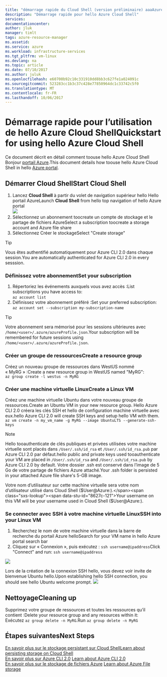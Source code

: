 ```yaml
---
title: "démarrage rapide du Cloud Shell (version préliminaire) aaaAzure | Documents Microsoft"
description: "Démarrage rapide pour hello Azure Cloud Shell"
services: 
documentationcenter: 
author: jluk
manager: timlt
tags: azure-resource-manager
ms.assetid: 
ms.service: azure
ms.workload: infrastructure-services
ms.tgt_pltfrm: vm-linux
ms.devlang: na
ms.topic: article
ms.date: 07/10/2017
ms.author: juluk
ms.openlocfilehash: e60700b92c10c331910dd8bb3c627fe1a024091c
ms.sourcegitcommit: 523283cc1b3c37c428e77850964dc1c33742c5f0
ms.translationtype: MT
ms.contentlocale: fr-FR
ms.lasthandoff: 10/06/2017
---
```

# <a name="quickstart-for-using-hello-azure-cloud-shell"></a><span data-ttu-id="8627c-103">Démarrage rapide pour l’utilisation de hello Azure Cloud Shell</span><span class="sxs-lookup"><span data-stu-id="8627c-103">Quickstart for using hello Azure Cloud Shell</span></span>

<span data-ttu-id="8627c-104">Ce document décrit en détail comment toouse hello Azure Cloud Shell Bonjour [portail Azure](https://ms.portal.azure.com/).</span><span class="sxs-lookup"><span data-stu-id="8627c-104">This document details how toouse hello Azure Cloud Shell in hello [Azure portal](https://ms.portal.azure.com/).</span></span>

## <a name="start-cloud-shell"></a><span data-ttu-id="8627c-105">Démarrer Cloud Shell</span><span class="sxs-lookup"><span data-stu-id="8627c-105">Start Cloud Shell</span></span>
1. <span data-ttu-id="8627c-106">Lancez **Cloud Shell** à partir du volet de navigation supérieur hello Hello portail Azure</span><span class="sxs-lookup"><span data-stu-id="8627c-106">Launch **Cloud Shell** from hello top navigation of hello Azure portal</span></span> <br>
![](media/shell-icon.png)
2. <span data-ttu-id="8627c-107">Sélectionnez un abonnement toocreate un compte de stockage et le partage de fichiers Azure</span><span class="sxs-lookup"><span data-stu-id="8627c-107">Select a subscription toocreate a storage account and Azure file share</span></span>
3. <span data-ttu-id="8627c-108">Sélectionnez Créer le stockage</span><span class="sxs-lookup"><span data-stu-id="8627c-108">Select "Create storage"</span></span>

> [!TIP]
> <span data-ttu-id="8627c-109">Vous êtes authentifié automatiquement pour Azure CLI 2.0 dans chaque session.</span><span class="sxs-lookup"><span data-stu-id="8627c-109">You are automatically authenticated for Azure CLI 2.0 in every sesssion.</span></span>

### <a name="set-your-subscription"></a><span data-ttu-id="8627c-110">Définissez votre abonnement</span><span class="sxs-lookup"><span data-stu-id="8627c-110">Set your subscription</span></span>
1. <span data-ttu-id="8627c-111">Répertoriez les événements auxquels vous avez accès :</span><span class="sxs-lookup"><span data-stu-id="8627c-111">List subscriptions you have access to:</span></span> <br>
`az account list`
2. <span data-ttu-id="8627c-112">Définissez votre abonnement préféré :</span><span class="sxs-lookup"><span data-stu-id="8627c-112">Set your preferred subscription:</span></span> <br>
`az account set --subscription my-subscription-name`

> [!TIP]
> <span data-ttu-id="8627c-113">Votre abonnement sera mémorisé pour les sessions ultérieures avec `/home/<user>/.azure/azureProfile.json`.</span><span class="sxs-lookup"><span data-stu-id="8627c-113">Your subscription will be remembered for future sessions using `/home/<user>/.azure/azureProfile.json`.</span></span>

### <a name="create-a-resource-group"></a><span data-ttu-id="8627c-114">Créer un groupe de ressources</span><span class="sxs-lookup"><span data-stu-id="8627c-114">Create a resource group</span></span>
<span data-ttu-id="8627c-115">Créez un nouveau groupe de ressources dans WestUS nommé « MyRG » :</span><span class="sxs-lookup"><span data-stu-id="8627c-115">Create a new resource group in WestUS named "MyRG":</span></span> <br>
`az group create -l westus -n MyRG` <br>

### <a name="create-a-linux-vm"></a><span data-ttu-id="8627c-116">Créer une machine virtuelle Linux</span><span class="sxs-lookup"><span data-stu-id="8627c-116">Create a Linux VM</span></span>
<span data-ttu-id="8627c-117">Créez une machine virtuelle Ubuntu dans votre nouveau groupe de ressources.</span><span class="sxs-lookup"><span data-stu-id="8627c-117">Create an Ubuntu VM in your new resource group.</span></span> <span data-ttu-id="8627c-118">Hello Azure CLI 2.0 créera les clés SSH et hello de configuration machine virtuelle avec eux.</span><span class="sxs-lookup"><span data-stu-id="8627c-118">hello Azure CLI 2.0 will create SSH keys and setup hello VM with them.</span></span> <br>
`az vm create -n my_vm_name -g MyRG --image UbuntuLTS --generate-ssh-keys`

> [!NOTE]
> <span data-ttu-id="8627c-119">Hello tooauthenticate de clés publiques et privées utilisées votre machine virtuelle sont placés dans `/User/.ssh/id_rsa` et `/User/.ssh/id_rsa.pub` par Azure CLI 2.0 par défaut.</span><span class="sxs-lookup"><span data-stu-id="8627c-119">hello public and private keys used tooauthenticate your VM are placed in `/User/.ssh/id_rsa` and `/User/.ssh/id_rsa.pub` by Azure CLI 2.0 by default.</span></span> <span data-ttu-id="8627c-120">Votre dossier .ssh est conservé dans l’image de 5 Go de votre partage de fichiers Azure attaché.</span><span class="sxs-lookup"><span data-stu-id="8627c-120">Your .ssh folder is persisted in your attached Azure file share's 5-GB image.</span></span>

<span data-ttu-id="8627c-121">Votre nom d’utilisateur sur cette machine virtuelle sera votre nom d’utilisateur utilisé dans Cloud Shell ($User@Azure:).</span><span class="sxs-lookup"><span data-stu-id="8627c-121">Your username on this VM will be your username used in Cloud Shell ($User@Azure:).</span></span>

### <a name="ssh-into-your-linux-vm"></a><span data-ttu-id="8627c-122">Se connecter avec SSH à votre machine virtuelle Linux</span><span class="sxs-lookup"><span data-stu-id="8627c-122">SSH into your Linux VM</span></span>
1. <span data-ttu-id="8627c-123">Recherchez le nom de votre machine virtuelle dans la barre de recherche du portail Azure hello</span><span class="sxs-lookup"><span data-stu-id="8627c-123">Search for your VM name in hello Azure portal search bar</span></span>
2. <span data-ttu-id="8627c-124">Cliquez sur « Connexion », puis exécutez : `ssh username@ipaddress`</span><span class="sxs-lookup"><span data-stu-id="8627c-124">Click "Connect" and run: `ssh username@ipaddress`</span></span>

![](media/sshcmd-copy.png)

<span data-ttu-id="8627c-125">Lors de la création de la connexion SSH hello, vous devez voir invite de bienvenue Ubuntu hello.</span><span class="sxs-lookup"><span data-stu-id="8627c-125">Upon establishing hello SSH connection, you should see hello Ubuntu welcome prompt.</span></span>
![](media/ubuntu-welcome.png)

## <a name="cleaning-up"></a><span data-ttu-id="8627c-126">Nettoyage</span><span class="sxs-lookup"><span data-stu-id="8627c-126">Cleaning up</span></span> 
<span data-ttu-id="8627c-127">Supprimez votre groupe de ressources et toutes les ressources qu’il contient :</span><span class="sxs-lookup"><span data-stu-id="8627c-127">Delete your resource group and any resources within it:</span></span> <br>
<span data-ttu-id="8627c-128">Exécutez `az group delete -n MyRG`.</span><span class="sxs-lookup"><span data-stu-id="8627c-128">Run `az group delete -n MyRG`</span></span>

## <a name="next-steps"></a><span data-ttu-id="8627c-129">Étapes suivantes</span><span class="sxs-lookup"><span data-stu-id="8627c-129">Next Steps</span></span>
[<span data-ttu-id="8627c-130">En savoir plus sur le stockage persistant sur Cloud Shell</span><span class="sxs-lookup"><span data-stu-id="8627c-130">Learn about persisting storage on Cloud Shell</span></span>](persisting-shell-storage.md) <br><span data-ttu-id="8627c-131">
[En savoir plus sur Azure CLI 2.0](https://docs.microsoft.com/cli/azure/)</span><span class="sxs-lookup"><span data-stu-id="8627c-131">
[Learn about Azure CLI 2.0](https://docs.microsoft.com/cli/azure/)</span></span> <br><span data-ttu-id="8627c-132">
[En savoir plus sur le stockage de fichiers Azure](../storage/files/storage-files-introduction.md)</span><span class="sxs-lookup"><span data-stu-id="8627c-132">
[Learn about Azure File storage](../storage/files/storage-files-introduction.md)</span></span> <br>